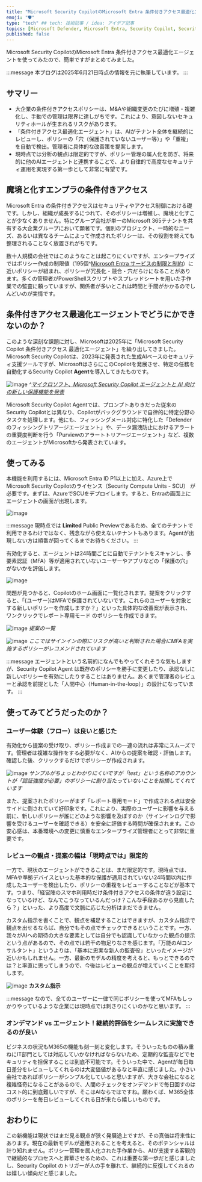 ```yaml
---
title: "Microsoft Security CopilotのMicrosoft Entra 条件付きアクセス最適化エージェントを使ってみる"
emoji: "🛡" 
type: "tech" ## tech: 技術記事 / idea: アイデア記事
topics: [Microsoft Defender, Microsoft Entra, Security Copilot, Security]
published: false
---
```


Microsoft Security CopilotのMicrosoft Entra 条件付きアクセス最適化エージェントを使ってみたので、簡単ですがまとめてみました。

:::message
本ブログは2025年6月21日時点の情報を元に執筆しています。
:::

## サマリー
 - 大企業の条件付きアクセスポリシーは、M\&Aや組織変更のたびに増殖・複雑化し、手動での管理は限界に達しがちです。これにより、意図しないセキュリティホールが生まれるリスクがあります。
 - 「条件付きアクセス最適化エージェント」は、AIがテナント全体を継続的にレビューし、ポリシーの「穴（保護されていないユーザー等）」や「重複」を自動で検出。管理者に具体的な改善策を提案します。
 - 現時点では分析の観点は限定的ですが、ポリシー管理の属人化を防ぎ、将来的に他のAIエージェントと連携することで、より自律的で高度なセキュリティ運用を実現する第一歩として非常に有望です。

## 魔境と化すエンプラの条件付きアクセス

Microsoft Entra の条件付きアクセスはセキュリティやアクセス制御における礎です。しかし、組織が成長するにつれて、そのポリシーは増殖し、魔境と化すことが少なくありません。特にグループ会社が単一のMicrosoft 365テナントを共有する大企業グループにおいて顕著です。個別のプロジェクト、一時的なニーズ、あるいは異なるチームによって作成されたポリシーは、その役割を終えても整理されることなく放置されがちです。

数十人規模の会社ではこのようなことは起こりにくいですが、エンタープライズではポリシー作成の制限値（195個^[Microsoft Entra サービスの制限と制約](https://learn.microsoft.com/ja-jp/entra/identity/users/directory-service-limits-restrictions)）に近いポリシーが組まれ、ポリシーが冗長化・競合・穴だらけになることがあります。多くの管理者がPowerShellスクリプトやスプレッドシートを用いた手作業での監査に頼っていますが、関係者が多いとこれは時間と手間がかかるのでしんどいのが実情です。

## 条件付きアクセス最適化エージェントでどうにかできないのか？

このような深刻な課題に対し、Microsoftは2025年に「Microsoft Security Copilot 条件付きアクセス 最適化エージェント」を繰り出してきました。Microsoft Security Copilotは、2023年に発表された生成AIベースのセキュリティ支援ツールですが、MicrosoftはさらにこのCopilotを発展させ、特定の任務を自動化するSecurity Copilot **Agent**を導入してきたものです。

![image](https://github.com/user-attachments/assets/1a761d09-5024-427a-9a88-87da0ae9a088)
*^[マイクロソフト、Microsoft Security Copilot エージェントと AI 向けの新しい保護機能を発表](https://www.microsoft.com/en-us/security/blog/2025/03/24/microsoft-unveils-microsoft-security-copilot-agents-and-new-protections-for-ai/?msockid=0d4bd66716e762e62137c358170d6324)*

Microsoft Security Copilot Agentでは、プロンプトありきだった従来のSecurity Copilotとは異なり、Copilotがバックグラウンドで自律的に特定分野のタスクを処理します。他にも、フィッシングメール対応に特化した「Defenderのフィッシングトリアージエージェント」や、データ漏洩防止におけるアラートの重要度判断を行う「Purviewのアラートトリアージエージェント」など、複数のエージェントがMicrosoftから発表されています。

## 使ってみる

本機能を利用するには、Microsoft Entra ID P1以上に加え、Azure上でMicrosoft Security Copilotのライセンス（Security Compute Units - SCU） が必要です。まずは、AzureでSCUをデプロイします。すると、Entraの画面上にエージェントの画面が出現します。

![image](https://github.com/user-attachments/assets/a675710c-fb83-45fb-b03f-8c88ac82ee8f)

:::message
現時点では **Limited** Public Previewであるため、全てのテナントで利用できるわけではなく、残念ながら使えないテナントもあります。Agentが出現しない方は順番が回ってくるまでお待ちください。
:::

有効化すると、エージェントは24時間ごとに自動でテナントをスキャンし、多要素認証（MFA）等が適用されていないユーザーやアプリなどの「保護の穴」がないかを評価します。

![image](https://github.com/user-attachments/assets/c7494f31-28d4-4ff7-ba4d-a49d2259cc1c)

問題が見つかると、Copilotのホーム画面に一覧化されます。提案をクリックすると、「{ユーザー}はMFAで保護されていないです。これらのユーザーを対象とする新しいポリシーを作成しますか？」といった具体的な改善案が表示され、ワンクリックでレポート専用モード のポリシーを作成できます。

![image](https://github.com/user-attachments/assets/e2e8657b-167b-4567-bbe8-ad11970d7da1)
*提案の一覧*

![image](https://github.com/user-attachments/assets/332572c2-1af6-41c2-ac04-0f247ff43a91)
*ここではサインインの際にリスクが高いと判断された場合にMFAを実施するポリシーがレコメンドされています*

:::message
エージェントという名前的になんでもやってくれそうな気もしますが、Security Copilot Agent は既存のポリシーを勝手に変更したり、承認なしに新しいポリシーを有効にしたりすることはありません。あくまで管理者のレビューと承認を前提とした「人間中心（Human-in-the-loop）」の設計になっています。
:::

## 使ってみてどうだったのか？

### ユーザー体験（フロー）は良いと感じた

有効化から提案の受け取り、ポリシー作成までの一連の流れは非常にスムーズです。管理者は複雑な操作をする必要がなく、AIからの提案を確認・評価します。確認した後、クリックするだけでポリシーが作成されます。

![image](https://github.com/user-attachments/assets/2a996bea-b8ed-4479-a5e2-1928463674f7)
*サンプルがちょっとわかりにくいですが「test」という名称のアカウントが「認証強度が必要」のポリシーに割り当たっていないことを指摘してくれています*

また、提案されたポリシーがまず「レポート専用モード」で作成される点は安全サイドに倒されていて好印象です。これにより、実際のユーザーに影響を与える前に、新しいポリシーが誰にどのような影響を及ぼすのか（サインインログで影響を受けるユーザーを確認できる）を安全に評価する時間が確保されます。この安心感は、本番環境への変更に慎重なエンタープライズ管理者にとって非常に重要です。

### レビューの観点・提案の幅は「現時点では」限定的

一方で、現状のエージェントができることは、まだ限定的です。現時点では、MFAや準拠デバイスといった基本的な保護が適用されていない24時間以内に作成したユーザーを検出したり、ポリシーの重複をレビューすることなどが基本です。つまり、「経営陣のスマホ利用時だけ条件付きアクセスの条件が違う設定になっているけど、なんでこうなっているんだっけ？こんな手段あるから見直したら？」といった、より高度で文脈に応じた分析はまだできません。

カスタム指示を書くことで、観点を補足することはできますが、カスタム指示で観点を出せるならば、自分でもその点でチェックできるということです。一方、我々がAIへの期待の大きな要素としては自分でも認識していなかった観点の提示という点があるので、その点では若干の物足りなさを感じます。「万能のAIコンサルタント」というよりは、「基本に忠実な新人の監査役」といったイメージが近いかもしれません。一方、最新のモデルの精度を考えると、もっとできるのでは？と率直に思ってしまうので、今後はレビューの観点が増えていくことを期待します。

![image](https://github.com/user-attachments/assets/bfff0792-e460-408b-bce1-4f9971b16f98)
**カスタム指示**

:::message
なので、全てのユーザーに一律で同じポリシーを使ってMFAもしっかりやっているような企業には現時点では刺さりにくいのかなと思います。
:::

### オンデマンド vs エージェント！継続的評価をシームレスに実施できるのが良い

ビジネスの状況もM365の機能も刻一刻と変化します。そういったものの積み重ねにIT部門としては対応していかなければならないため、定期的な監査などでセキュリティを担保することは到底不可能です。そういった中で、Agentが毎日毎日差分をレビューしてくれるのは大変価値があるなと率直に感じました。小さい会社であればポリシーがシンプル化していると思いますが、大きな会社になると複雑怪奇になることがあるので、人間のチェックをオンデマンドで毎日回すのはコスト的に到底難しいですが、そこはAIならではですね。願わくば、M365全体のポリシーを毎日レビューしてくれる日が来たら嬉しいものです。

## おわりに

この新機能は現状ではまだ見る観点が狭く発展途上ですが、その真価は将来性にあります。現在の最新モデルが適用されることを考えると、そのポテンシャルは計り知れません。ポリシー管理を属人化された手作業から、AIが支援する客観的で継続的なプロセスへと昇華させるための、これは重要な第一歩だと感じましたし、Security Copilot のトリガーが人の手を離れて、継続的に反復してくれるのは嬉しい傾向だと感じました。
